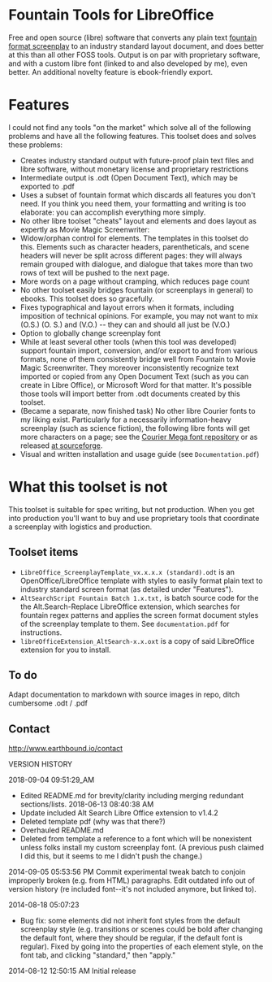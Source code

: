 # Fountain Tools for LibreOffice
Free and open source (libre) software that converts any plain text [fountain format screenplay](http://fountain.io) to an industry standard layout document, and does better at this than all other FOSS tools. Output is on par with proprietary software, and with a custom libre font (linked to and also developed by me), even better. An additional novelty feature is ebook-friendly export.

# Features
I could not find any tools "on the market" which solve all of the following problems and have all the following features. This toolset does and solves these problems:

- Creates industry standard output with future-proof plain text files and libre software, without monetary license and proprietary restrictions
- Intermediate output is .odt (Open Document Text), which may be exported to .pdf
- Uses a subset of fountain format which discards all features you don't need. If you think you need them, your formatting and writing is too elaborate: you can accomplish everything more simply.
- No other libre toolset "cheats" layout and elements and does layout as expertly as Movie Magic Screenwriter:
 - Widow/orphan control for elements. The templates in this toolset do this. Elements such as character headers, parentheticals, and scene headers will never be split across different pages: they will always remain grouped with dialogue, and dialogue that takes more than two rows of text will be pushed to the next page.
 - More words on a page without cramping, which reduces page count
- No other toolset easily bridges fountain (or screenplays in general) to ebooks. This toolset does so gracefully.
- Fixes typographical and layout errors when it formats, including imposition of technical opinions. For example, you may not want to mix (O.S.) (O. S.) and (V.O.) -- they can and should all just be (V.O.)
- Option to globally change screenplay font
- While at least several other tools (when this tool was developed) support fountain import, conversion, and/or export to and from various formats, none of them consistently bridge well from Fountain to Movie Magic Screenwriter. They moreover inconsistently recognize text imported or copied from any Open Document Text (such as you can create in Libre Office), or Microsoft Word for that matter. It's possible those tools will import better from .odt documents created by this toolset.
- (Became a separate, now finished task) No other libre Courier fonts to my liking exist. Particularly for a necessarily information-heavy screenplay (such as science fiction), the following libre fonts will get more characters on a page; see the [Courier Mega font repository](https://github.com/r-alex-hall/CourierMegaFont) or as released [at sourceforge](http://fountainlibreofficetools.sourceforge.net).
- Visual and written installation and usage guide (see `Documentation.pdf`)

# What this toolset is not
This toolset is suitable for spec writing, but not production. When you get into production you'll want to buy and use proprietary tools that coordinate a screenplay with logistics and production.

## Toolset items

- `LibreOffice_ScreenplayTemplate_vx.x.x.x (standard).odt` is an OpenOffice/LibreOffice template with styles to easily format plain text to industry standard screen format (as detailed under "Features").
- `AltSearchScript Fountain Batch 1.x.txt,` is batch source code for the the Alt.Search-Replace LibreOffice extension, which searches for fountain regex patterns and applies the screen format document styles of the screenplay template to them. See `documentation.pdf` for instructions.
- `libreOfficeExtension_AltSearch-x.x.oxt` is a copy of said LibreOffice extension for you to install.

## To do
Adapt documentation to markdown with source images in repo, ditch cumbersome .odt / .pdf

## Contact
http://www.earthbound.io/contact

VERSION HISTORY

2018-09-04 09:51:29_AM 
- Edited README.md for brevity/clarity including merging redundant sections/lists.
2018-06-13 08:40:38 AM
- Update included Alt Search Libre Office extension to v1.4.2
- Deleted template pdf (why was that there?)
- Overhauled README.md
- Deleted from template a reference to a font which will be nonexistent unless folks install my custom screenplay font. (A previous push claimed I did this, but it seems to me I didn't push the change.)

2014-09-05 05:53:56 PM
Commit experimental tweak batch to conjoin improperly broken (e.g. from HTML) paragraphs. Edit outdated info out of version history (re included font--it's not included anymore, but linked to).

2014-08-18 05:07:23
- Bug fix: some elements did not inherit font styles from the default screenplay style (e.g. transitions or scenes could be bold after changing the default font, where they should be regular, if the default font is regular). Fixed by going into the properties of each element style, on the font tab, and clicking "standard," then "apply."

2014-08-12 12:50:15 AM
Initial release